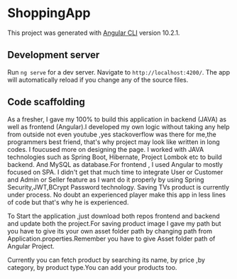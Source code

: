 # ShoppingApp

This project was generated with [Angular CLI](https://github.com/angular/angular-cli) version 10.2.1.

## Development server

Run `ng serve` for a dev server. Navigate to `http://localhost:4200/`. The app will automatically reload if you change any of the source files.

## Code scaffolding

As a fresher, I gave my 100% to build this application in backend (JAVA) as well as frontend (Angular).I developed my own logic without taking any help from outside not even youtube ,yes stackoverflow was there for me,the programmers best friend, that's why project may look like written in long codes. I foucused more on designing the page. I worked with JAVA technologies such as Spring Boot, Hibernate, Project Lombok etc to build backend. And MySQL as database.For frontend , I used Angular to mostly focused on SPA. I didn't get that much time to integrate User or Customer and Admin or Seller feature as I want do it properly by using Spring Security,JWT,BCrypt Password technology. Saving TVs product is currently under process.
No doubt an experienced player make this app in less lines of code but that's why he is experienced. 

To Start the application ,just download both repos frontend and backend and update both the project.For saving product image I gave my path but you have to give its your own asset folder path by changing path from Application.properties.Remember you have to give Asset folder path of Angular Project.

Currently you can fetch product by searching its name, by price ,by category, by product type.You can add your products too.
